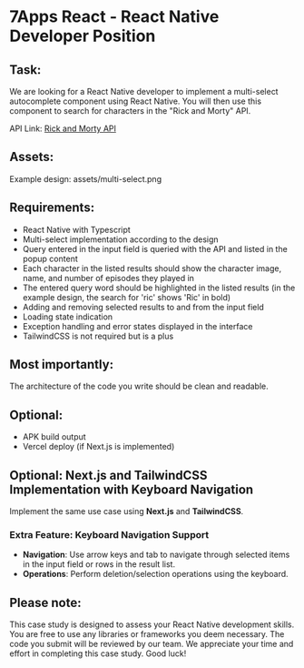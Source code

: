 # 7Apps React - React Native Developer Position

## Task:

We are looking for a React Native developer to implement a multi-select autocomplete component using React Native. You will then use this component to search for characters in the "Rick and Morty" API.

API Link: [Rick and Morty API](https://rickandmortyapi.com/documentation/#introduction)

## Assets:

Example design: assets/multi-select.png

## Requirements:

- React Native with Typescript
- Multi-select implementation according to the design
- Query entered in the input field is queried with the API and listed in the popup content
- Each character in the listed results should show the character image, name, and number of episodes they played in
- The entered query word should be highlighted in the listed results (in the example design, the search for 'ric' shows 'Ric' in bold)
- Adding and removing selected results to and from the input field
- Loading state indication
- Exception handling and error states displayed in the interface
- TailwindCSS is not required but is a plus

## Most importantly:

The architecture of the code you write should be clean and readable.

## Optional:

- APK build output
- Vercel deploy (if Next.js is implemented)

## Optional: Next.js and TailwindCSS Implementation with Keyboard Navigation

Implement the same use case using **Next.js** and **TailwindCSS**. 

### Extra Feature: Keyboard Navigation Support

- **Navigation**: Use arrow keys and tab to navigate through selected items in the input field or rows in the result list.
- **Operations**: Perform deletion/selection operations using the keyboard.

## Please note:

This case study is designed to assess your React Native development skills. You are free to use any libraries or frameworks you deem necessary. The code you submit will be reviewed by our team. We appreciate your time and effort in completing this case study. Good luck!
